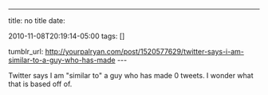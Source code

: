 ---
title: no title
date:

 2010-11-08T20:19:14-05:00 
tags:  []

tumblr_url:
http://yourpalryan.com/post/1520577629/twitter-says-i-am-similar-to-a-guy-who-has-made
\-\--

Twitter says I am "similar to" a guy who has made 0 tweets. I wonder
what that is based off of.
